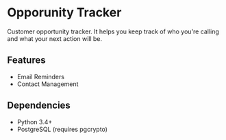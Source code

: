 # Opporunity Tracker

Customer opportunity tracker. It helps you keep track of who you're calling and what your next action will be.

## Features
   * Email Reminders
   * Contact Management

## Dependencies
   * Python 3.4+
   * PostgreSQL (requires pgcrypto)